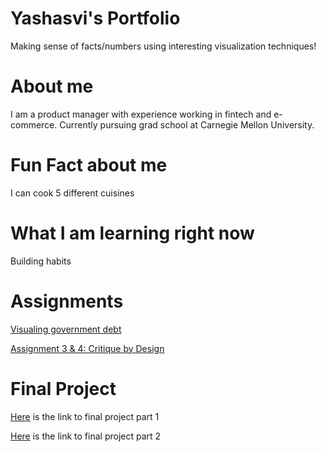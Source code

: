 # Yashasvi's Portfolio
Making sense of facts/numbers using interesting visualization techniques!

# About me
I am a product manager with experience working in fintech and e-commerce. Currently pursuing grad school at Carnegie Mellon University.

# Fun Fact about me
I can cook 5 different cuisines

# What I am learning right now
Building habits

# Assignments
[Visualing government debt](https://yashasvm1.github.io/Portfolio/dataviz2)

[Assignment 3 & 4: Critique by Design](https://yashasvm1.github.io/Portfolio/critiquebydesign)

# Final Project

[Here](https://yashasvm1.github.io/Portfolio/finalproject) is the link to final project part 1

[Here](https://yashasvm1.github.io/Portfolio/finalproject2) is the link to final project part 2
